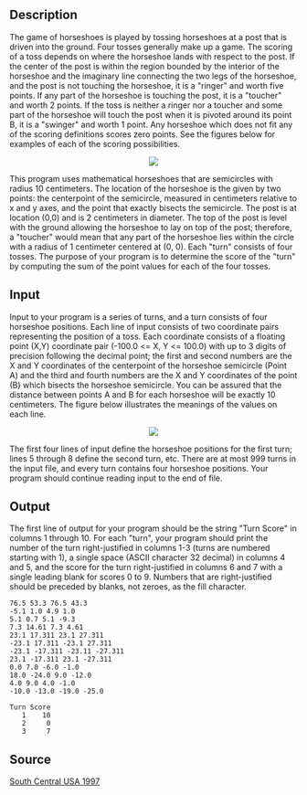 <h2>Description</h2><p>The game of horseshoes is played by tossing horseshoes at a post that is driven into the ground. Four tosses generally make up a game. The scoring of a toss depends on where the horseshoe lands with respect to the post. If the center of the post is within the region bounded by the interior of the horseshoe and the imaginary line connecting the two legs of the horseshoe, and the post is not touching the horseshoe, it is a "ringer" and worth five points. If any part of the horseshoe is touching the post, it is a "toucher" and worth 2 points. If the toss is neither a ringer nor a toucher and some part of the horseshoe will touch the post when it is pivoted around its point B, it is a "swinger" and worth 1 point. Any horseshoe which does not fit any of the scoring definitions scores zero points. See the figures below for examples of each of the scoring possibilities. 
</p><center><img src="images/1605_1.jpg"></center><p>
</p>This program uses mathematical horseshoes that are semicircles with radius 10 centimeters. The location of the horseshoe is the given by two points: the centerpoint of the semicircle, measured in centimeters relative to x and y axes, and the point that exactly bisects the semicircle. The post is at location (0,0) and is 2 centimeters in diameter. The top of the post is level with the ground allowing the horseshoe to lay on top of the post; therefore, a "toucher" would mean that any part of the horseshoe lies within the circle with a radius of 1 centimeter centered at (0, 0). 
Each "turn" consists of four tosses. The purpose of your program is to determine the score of the "turn" by computing the sum of the point values for each of the four tosses. 
<h2>Input</h2><p>Input to your program is a series of turns, and a turn consists of four horseshoe positions. Each line of input consists of two coordinate pairs representing the position of a toss. Each coordinate consists of a floating point (X,Y) coordinate pair (-100.0 &lt;= X, Y &lt;= 100.0) with up to 3 digits of precision following the decimal point; the first and second numbers are the X and Y coordinates of the centerpoint of the horseshoe semicircle (Point A) and the third and fourth numbers are the X and Y coordinates of the point (B) which bisects the horseshoe semicircle. You can be assured that the distance between points A and B for each horseshoe will be exactly 10 centimeters. The figure below illustrates the meanings of the values on each line. 
</p><center><img src="images/1605_2.jpg"></center><p>
</p>The first four lines of input define the horseshoe positions for the first turn; lines 5 through 8 define the second turn, etc. There are at most 999 turns in the input file, and every turn contains four horseshoe positions. Your program should continue reading input to the end of file. 
<h2>Output</h2><p>The first line of output for your program should be the string "Turn Score" in columns 1 through 10. For each "turn", your program should print the number of the turn right-justified in columns 1-3 (turns are numbered starting with 1), a single space (ASCII character 32 decimal) in columns 4 and 5, and the score for the turn right-justified in columns 6 and 7 with a single leading blank for scores 0 to 9. Numbers that are right-justified should be preceded by blanks, not zeroes, as the fill character. </p><pre><code class="language-input1">76.5 53.3 76.5 43.3 
-5.1 1.0 4.9 1.0 
5.1 0.7 5.1 -9.3 
7.3 14.61 7.3 4.61 
23.1 17.311 23.1 27.311 
-23.1 17.311 -23.1 27.311 
-23.1 -17.311 -23.11 -27.311 
23.1 -17.311 23.1 -27.311 
0.0 7.0 -6.0 -1.0 
18.0 -24.0 9.0 -12.0 
4.0 9.0 4.0 -1.0 
-10.0 -13.0 -19.0 -25.0 </code></pre><pre><code class="language-output1">Turn Score 
   1    10 
   2     0 
   3     7 </code></pre><h2>Source</h2><a href="searchproblem?field=source&amp;key=South+Central+USA+1997">South Central USA 1997</a>